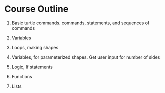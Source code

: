 

# Course Outline

1. Basic turtle commands. commands, statements, and sequences of commands
2. Variables


2. Loops, making shapes
3. Variables, for parameterized shapes. Get user input for number of sides
4. Logic, If statements
5. Functions
6. Lists



